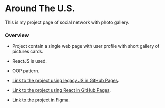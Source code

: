 # Around The U.S.
This is my project page of social network with photo gallery.

### Overview

* Project contain a single web page with user profile with short gallery of pictures cards. 
* ReactJS is used.
* OOP pattern.

* [Link to the project using legacy JS in GitHub Pages](https://eskel4ik.github.io/web_project_4/index.html). 
* [Link to the project using React in GitHub Pages](https://eskel4ik.github.io/around-react/index.html).
* [Link to the project in Figma](https://www.figma.com/file/SurN1jaeEQIhuZEDMhmWWf/Sprint-4-Around-The-U.S.-desktop-mobile?node-id=0%3A1).
